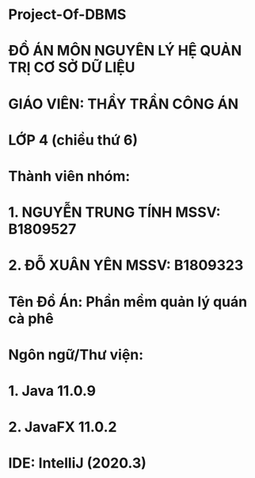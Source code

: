 # Project-Of-DBMS
#
# ĐỒ ÁN MÔN NGUYÊN LÝ HỆ QUẢN TRỊ CƠ SỞ DỮ LIỆU
# GIÁO VIÊN: THẦY TRẦN CÔNG ÁN
# LỚP 4  (chiều thứ 6)
#
# Thành viên nhóm:
# 1. NGUYỄN TRUNG TÍNH   MSSV: B1809527 
# 2. ĐỖ XUÂN YÊN         MSSV: B1809323
#
# Tên Đồ Án: Phần mềm quản lý quán cà phê
# 
# Ngôn ngữ/Thư viện:
# 1. Java 11.0.9
# 2. JavaFX 11.0.2
#
# IDE: IntelliJ (2020.3)
